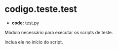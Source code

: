 <a id="codigo-teste-test"></a>

# codigo.teste.test

* **code:**
  [test.py](../../../../codigo/teste/test.py)

<a id="module-codigo.teste.test"></a>

Módulo necessário para executar os scripts de teste.

Inclua ele no início do script.

